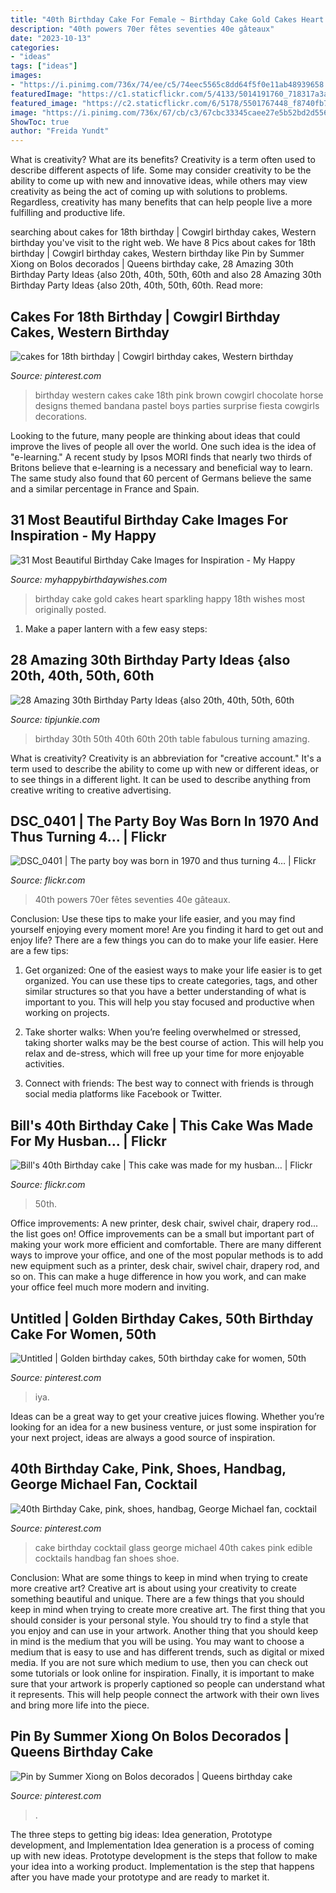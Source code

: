 ```yaml
---
title: "40th Birthday Cake For Female ~ Birthday Cake Gold Cakes Heart Sparkling Happy 18th Wishes Most Originally Posted"
description: "40th powers 70er fêtes seventies 40e gâteaux"
date: "2023-10-13"
categories:
- "ideas"
tags: ["ideas"]
images:
- "https://i.pinimg.com/736x/74/ee/c5/74eec5565c8dd64f5f0e11ab48939658.jpg"
featuredImage: "https://c1.staticflickr.com/5/4133/5014191760_718317a3a5_b.jpg"
featured_image: "https://c2.staticflickr.com/6/5178/5501767448_f8740fb7dc_b.jpg"
image: "https://i.pinimg.com/736x/67/cb/c3/67cbc33345caee27e5b52bd2d556608f--th-birthday-party-birthday-cakes-for-girls.jpg"
ShowToc: true
author: "Freida Yundt"
---
```



What is creativity? What are its benefits?
Creativity is a term often used to describe different aspects of life. Some may consider creativity to be the ability to come up with new and innovative ideas, while others may view creativity as being the act of coming up with solutions to problems. Regardless, creativity has many benefits that can help people live a more fulfilling and productive life.

	

		
searching about cakes for 18th birthday | Cowgirl birthday cakes, Western birthday you've visit to the right web. We have 8 Pics about cakes for 18th birthday | Cowgirl birthday cakes, Western birthday like Pin by Summer Xiong on Bolos decorados | Queens birthday cake, 28 Amazing 30th Birthday Party Ideas {also 20th, 40th, 50th, 60th and also 28 Amazing 30th Birthday Party Ideas {also 20th, 40th, 50th, 60th. Read more:
		
    
## Cakes For 18th Birthday | Cowgirl Birthday Cakes, Western Birthday

<img loading=lazy src="https://i.pinimg.com/736x/67/cb/c3/67cbc33345caee27e5b52bd2d556608f--th-birthday-party-birthday-cakes-for-girls.jpg" onerror="this.onerror=null;this.src='https://tse4.mm.bing.net/th?id=OIP.BJPhFpcfVobHRi31N4tuiAHaJ3&amp;pid=15.1';" alt="cakes for 18th birthday | Cowgirl birthday cakes, Western birthday">

_Source: pinterest.com_

>birthday western cakes cake 18th pink brown cowgirl chocolate horse designs themed bandana pastel boys parties surprise fiesta cowgirls decorations. 

	

Looking to the future, many people are thinking about ideas that could improve the lives of people all over the world. One such idea is the idea of "e-learning." A recent study by Ipsos MORI finds that nearly two thirds of Britons believe that e-learning is a necessary and beneficial way to learn. The same study also found that 60 percent of Germans believe the same and a similar percentage in France and Spain. 

    
## 31 Most Beautiful Birthday Cake Images For Inspiration - My Happy

<img loading=lazy src="https://www.myhappybirthdaywishes.com/wp-content/uploads/2016/01/gold-black-and-white-sparkling-heart-images-of-birthday-cakes-e1454278010946.jpg" onerror="this.onerror=null;this.src='https://tse4.mm.bing.net/th?id=OIP.qqzBXggMfU7h69TpT_RbhAHaKs&amp;pid=15.1';" alt="31 Most Beautiful Birthday Cake Images for Inspiration - My Happy">

_Source: myhappybirthdaywishes.com_

>birthday cake gold cakes heart sparkling happy 18th wishes most originally posted. 

	

1. Make a paper lantern with a few easy steps:

    
## 28 Amazing 30th Birthday Party Ideas {also 20th, 40th, 50th, 60th

<img loading=lazy src="https://cdn.tipjunkie.com/wp-content/uploads/cache/7c/36/7c36568d326abd1670f793811aac8f41.jpg" onerror="this.onerror=null;this.src='https://tse2.mm.bing.net/th?id=OIP.ZtxZvpdWYTb6Xjh8j7_KkQHaJ3&amp;pid=15.1';" alt="28 Amazing 30th Birthday Party Ideas {also 20th, 40th, 50th, 60th">

_Source: tipjunkie.com_

>birthday 30th 50th 40th 60th 20th table fabulous turning amazing. 

	

What is creativity?
Creativity is an abbreviation for "creative account." It's a term used to describe the ability to come up with new or different ideas, or to see things in a different light. It can be used to describe anything from creative writing to creative advertising.

    
## DSC_0401 | The Party Boy Was Born In 1970 And Thus Turning 4… | Flickr

<img loading=lazy src="https://c1.staticflickr.com/5/4133/5014191760_718317a3a5_b.jpg" onerror="this.onerror=null;this.src='https://tse1.mm.bing.net/th?id=OIP.MhrxxSaNUmgPvbX4o0GNSgHaLJ&amp;pid=15.1';" alt="DSC_0401 | The party boy was born in 1970 and thus turning 4… | Flickr">

_Source: flickr.com_

>40th powers 70er fêtes seventies 40e gâteaux. 

	

Conclusion: Use these tips to make your life easier, and you may find yourself enjoying every moment more!
Are you finding it hard to get out and enjoy life? There are a few things you can do to make your life easier. Here are a few tips: 
1. Get organized: One of the easiest ways to make your life easier is to get organized. You can use these tips to create categories, tags, and other similar structures so that you have a better understanding of what is important to you. This will help you stay focused and productive when working on projects. 

2. Take shorter walks: When you’re feeling overwhelmed or stressed, taking shorter walks may be the best course of action. This will help you relax and de-stress, which will free up your time for more enjoyable activities. 

3. Connect with friends: The best way to connect with friends is through social media platforms like Facebook or Twitter.

    
## Bill&#039;s 40th Birthday Cake | This Cake Was Made For My Husban… | Flickr

<img loading=lazy src="https://c2.staticflickr.com/6/5178/5501767448_f8740fb7dc_b.jpg" onerror="this.onerror=null;this.src='https://tse4.mm.bing.net/th?id=OIP.LUdjVfKytJkZktwrj5XlPwHaLG&amp;pid=15.1';" alt="Bill&#039;s 40th Birthday cake | This cake was made for my husban… | Flickr">

_Source: flickr.com_

>50th. 

	

Office improvements: A new printer, desk chair, swivel chair, drapery rod... the list goes on!
Office improvements can be a small but important part of making your work more efficient and comfortable. There are many different ways to improve your office, and one of the most popular methods is to add new equipment such as a printer, desk chair, swivel chair, drapery rod, and so on. This can make a huge difference in how you work, and can make your office feel much more modern and inviting.

    
## Untitled | Golden Birthday Cakes, 50th Birthday Cake For Women, 50th

<img loading=lazy src="https://i.pinimg.com/736x/74/ee/c5/74eec5565c8dd64f5f0e11ab48939658.jpg" onerror="this.onerror=null;this.src='https://tse4.mm.bing.net/th?id=OIP.3cUnoBWWYBTsWBAzIS7GbAHaL4&amp;pid=15.1';" alt="Untitled | Golden birthday cakes, 50th birthday cake for women, 50th">

_Source: pinterest.com_

>iya. 

	

Ideas can be a great way to get your creative juices flowing. Whether you’re looking for an idea for a new business venture, or just some inspiration for your next project, ideas are always a good source of inspiration.

    
## 40th Birthday Cake, Pink, Shoes, Handbag, George Michael Fan, Cocktail

<img loading=lazy src="https://i.pinimg.com/736x/62/3f/3f/623f3f66d325ad1e5767edfad48c8166--th-birthday-cakes-birthday-ideas.jpg" onerror="this.onerror=null;this.src='https://tse4.mm.bing.net/th?id=OIP.JgO5-lpF3KuO4FoMuYiS3wHaJ3&amp;pid=15.1';" alt="40th Birthday Cake, pink, shoes, handbag, George Michael fan, cocktail">

_Source: pinterest.com_

>cake birthday cocktail glass george michael 40th cakes pink edible cocktails handbag fan shoes shoe. 

	

Conclusion: What are some things to keep in mind when trying to create more creative art?
Creative art is about using your creativity to create something beautiful and unique. There are a few things that you should keep in mind when trying to create more creative art. The first thing that you should consider is your personal style. You should try to find a style that you enjoy and can use in your artwork. Another thing that you should keep in mind is the medium that you will be using. You may want to choose a medium that is easy to use and has different trends, such as digital or mixed media. If you are not sure which medium to use, then you can check out some tutorials or look online for inspiration. Finally, it is important to make sure that your artwork is properly captioned so people can understand what it represents. This will help people connect the artwork with their own lives and bring more life into the piece.

    
## Pin By Summer Xiong On Bolos Decorados | Queens Birthday Cake

<img loading=lazy src="https://i.pinimg.com/736x/29/ff/ff/29ffff57f4dff05e5aea985ca0765a20.jpg" onerror="this.onerror=null;this.src='https://tse3.mm.bing.net/th?id=OIP.jVo79pQXaTEq5VgEb6yFtgHaHW&amp;pid=15.1';" alt="Pin by Summer Xiong on Bolos decorados | Queens birthday cake">

_Source: pinterest.com_

>. 

	

The three steps to getting big ideas: Idea generation, Prototype development, and Implementation
Idea generation is a process of coming up with new ideas. Prototype development is the steps that follow to make your idea into a working product. Implementation is the step that happens after you have made your prototype and are ready to market it.

